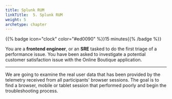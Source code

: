 ```yaml
---
title: Splunk RUM
linkTitle:  5. Splunk RUM
weight: 5
archetype: chapter
---
```


{{% badge icon="clock" color="#ed0090" %}}15 minutes{{% /badge %}}

You are a **frontend engineer**, or an **SRE** tasked to do the first triage of a performance issue. You have been asked to investigate a potential customer satisfaction issue with the Online Boutique application.

---

We are going to examine the real user data that has been provided by the telemetry received from all participants' browser sessions. The goal is to find a browser, mobile or tablet session that performed poorly and begin the troubleshooting process.
